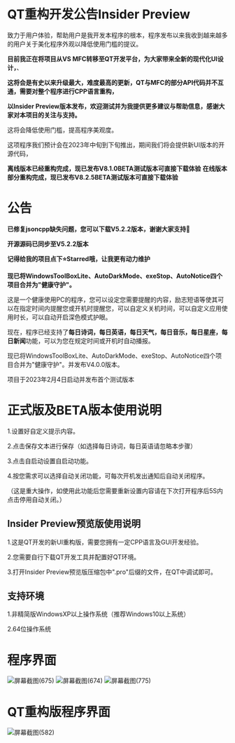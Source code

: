 # QT重构开发公告Insider Preview
致力于用户体验，帮助用户是我开发本程序的根本，程序发布以来我收到越来越多的用户关于美化程序外观以降低使用门槛的提议。

**目前我正在将项目从VS MFC转移至QT开发平台，为大家带来全新的现代化UI设计，**、

**这将会是有史以来升级最大，难度最高的更新，QT与MFC的部分API代码并不互通，需要对整个程序进行CPP语言重构，**

**以Insider Preview版本发布，欢迎测试并为我提供更多建议与帮助信息，感谢大家对本项目的关注与支持。**

这将会降低使用门槛，提高程序美观度。

这项程序我们预计会在2023年中旬到下旬推出，期间我们将会提供新UI版本的开源代码，

**离线版本已经重构完成，现已发布V8.1.0BETA测试版本可直接下载体验**
**在线版本部分重构完成，现已发布V8.2.5BETA测试版本可直接下载体验**

# 公告
**已修复jsoncpp缺失问题，您可以下载V5.2.2版本，谢谢大家支持🥰**

**开源源码已同步至V5.2.2版本**

**记得给我的项目点下⭐️Starred哦，让我更有动力维护**


**现已将WindowsToolBoxLite、AutoDarkMode、exeStop、AutoNotice四个项目合并为"健康守护"。**

这是一个健康使用PC的程序，您可以设定您需要提醒的内容，励志短语等使其可以在指定时间内提醒您或开机时提醒您，可以自定义关机时间，可以自定义应用使用时长，可以自动开启深色模式护眼。

现在，程序已经支持了**每日诗词，每日英语，每日天气，每日音乐，每日星座，每日新闻**功能，可以为您在规定时间或开机时自动播报。

现已将WindowsToolBoxLite、AutoDarkMode、exeStop、AutoNotice四个项目合并为"健康守护"。并发布V4.0.0版本。

项目于2023年2月4日启动并发布首个测试版本

# 正式版及BETA版本使用说明
1.设置好自定义提示内容。

2.点击保存文本进行保存（如选择每日诗词，每日英语请忽略本步骤）

3.点击自启动设置自启动功能。

4.按您需求可以选择自动关闭功能，可每次开机发出通知后自动关闭程序。

（这是重大操作，如使用此功能后您需要重新设置内容请在下次打开程序后5S内点击停用自动关闭。）

## Insider Preview预览版使用说明
1.这是QT开发的新UI重构版，需要您拥有一定CPP语言及GUI开发经验。

2.您需要自行下载QT开发工具并配置好QT环境。

3.打开Insider Preview预览版压缩包中".pro"后缀的文件，在QT中调试即可。

## 支持环境
1.非精简版WindowsXP以上操作系统（推荐Windows10以上系统）

2.64位操作系统
# 程序界面 
![屏幕截图(675)](https://user-images.githubusercontent.com/39414350/216811553-992bfea5-3027-4a51-bfa9-ba9dc7903818.png)
![屏幕截图(674)](https://user-images.githubusercontent.com/39414350/216811556-d4ae74f6-9d1b-4e99-9247-922938416049.png)
![屏幕截图(775)](https://user-images.githubusercontent.com/39414350/222312705-ba5fba4e-3e22-4138-985e-775abac0d3d3.png)
# QT重构版程序界面 

![屏幕截图(582)](https://user-images.githubusercontent.com/39414350/236625679-28d68b3b-8bc6-418f-9510-33351ca81a9a.png)

